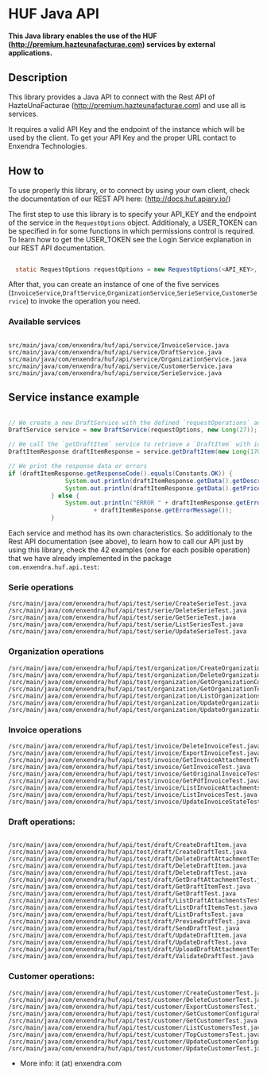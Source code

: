 # HUF Java API

**This Java library enables the use of the HUF (http://premium.hazteunafacturae.com) services by external applications.**

## Description

This library provides a Java API to connect with the Rest API of HazteUnaFacturae (http://premium.hazteunafacturae.com) and use all is services.

It requires a valid API Key and the endpoint of the instance which will be used by the client. To get your API Key and the proper URL contact to Enxendra Technologies.

## How to

To use properly this library, or to connect by using your own client, check the documentation of our REST API here: (http://docs.huf.apiary.io/)

The first step to use this library is to specify your API_KEY  and the endpoint of the service in the `RequestOptions` object. Additionaly, a USER_TOKEN can be specified in for some functions in which permissions control is required. To learn how to get the USER_TOKEN see the Login Service explanation in  our REST API documentation.

``` java

  static RequestOptions requestOptions = new RequestOptions(<API_KEY>, <ENDPOINT>, <USER_TOKEN>);

```

After that, you can create an instance of one of the five services (`InvoiceService`,`DraftService`,`OrganizationService`,`SerieService`,`CustomerService`) to invoke the operation you need.

### Available services


```

src/main/java/com/enxendra/huf/api/service/InvoiceService.java
src/main/java/com/enxendra/huf/api/service/DraftService.java
src/main/java/com/enxendra/huf/api/service/OrganizationService.java
src/main/java/com/enxendra/huf/api/service/CustomerService.java
src/main/java/com/enxendra/huf/api/service/SerieService.java

```

## Service instance example

```java

// We create a new DraftService with the defined `requestOperations` and the `id` of the organization.
DraftService service = new DraftService(requestOptions, new Long(27));

// We call the `getDraftItem` service to retrieve a `DraftItem` with id **1407** from the Draft with id **17028**.
DraftItemResponse draftItemResponse = service.getDraftItem(new Long(17028), new Long(1407));

// We print the response data or errors
if (draftItemResponse.getResponseCode().equals(Constants.OK)) {
                System.out.println(draftItemResponse.getData().getDescription());
                System.out.println(draftItemResponse.getData().getPrice());
            } else {
                System.out.println("ERROR " + draftItemResponse.getErrorCode() + ": "
                        + draftItemResponse.getErrorMessage());
            }

```

Each service and method has its own characteristics. So additionaly to the Rest API documentation (see above), to learn how to call our API just by using this library, check the 42 examples (one for each posible operation) that we have already implemented  in the package `com.enxendra.huf.api.test`:

### Serie operations

```
/src/main/java/com/enxendra/huf/api/test/serie/CreateSerieTest.java
/src/main/java/com/enxendra/huf/api/test/serie/DeleteSerieTest.java
/src/main/java/com/enxendra/huf/api/test/serie/GetSerieTest.java
/src/main/java/com/enxendra/huf/api/test/serie/ListSeriesTest.java
/src/main/java/com/enxendra/huf/api/test/serie/UpdateSerieTest.java

```
### Organization operations

```
/src/main/java/com/enxendra/huf/api/test/organization/CreateOrganizationTest.java
/src/main/java/com/enxendra/huf/api/test/organization/DeleteOrganizationTest.java
/src/main/java/com/enxendra/huf/api/test/organization/GetOrganizationConfigurationTest.java
/src/main/java/com/enxendra/huf/api/test/organization/GetOrganizationTest.java
/src/main/java/com/enxendra/huf/api/test/organization/ListOrganizationsTest.java
/src/main/java/com/enxendra/huf/api/test/organization/UpdateOrganizationConfigurationTest.java
/src/main/java/com/enxendra/huf/api/test/organization/UpdateOrganizationTest.java

```

### Invoice operations

```
/src/main/java/com/enxendra/huf/api/test/invoice/DeleteInvoiceTest.java
/src/main/java/com/enxendra/huf/api/test/invoice/ExportInvoiceTest.java
/src/main/java/com/enxendra/huf/api/test/invoice/GetInvoiceAttachmentTest.java
/src/main/java/com/enxendra/huf/api/test/invoice/GetInvoiceTest.java
/src/main/java/com/enxendra/huf/api/test/invoice/GetOriginalInvoiceTest.java
/src/main/java/com/enxendra/huf/api/test/invoice/GetPdfInvoiceTest.java
/src/main/java/com/enxendra/huf/api/test/invoice/ListInvoiceAttachmentsTest.java
/src/main/java/com/enxendra/huf/api/test/invoice/ListInvoicesTest.java
/src/main/java/com/enxendra/huf/api/test/invoice/UpdateInvoiceStateTest.java

```

### Draft operations:

```

/src/main/java/com/enxendra/huf/api/test/draft/CreateDraftItem.java
/src/main/java/com/enxendra/huf/api/test/draft/CreateDraftTest.java
/src/main/java/com/enxendra/huf/api/test/draft/DeleteDraftAttachmentTest.java
/src/main/java/com/enxendra/huf/api/test/draft/DeleteDraftItem.java
/src/main/java/com/enxendra/huf/api/test/draft/DeleteDraftTest.java
/src/main/java/com/enxendra/huf/api/test/draft/GetDraftAttachmentTest.java
/src/main/java/com/enxendra/huf/api/test/draft/GetDraftItemTest.java
/src/main/java/com/enxendra/huf/api/test/draft/GetDraftTest.java
/src/main/java/com/enxendra/huf/api/test/draft/ListDraftAttachmentsTest.java
/src/main/java/com/enxendra/huf/api/test/draft/ListDraftItemsTest.java
/src/main/java/com/enxendra/huf/api/test/draft/ListDraftsTest.java
/src/main/java/com/enxendra/huf/api/test/draft/PreviewDraftTest.java
/src/main/java/com/enxendra/huf/api/test/draft/SendDraftTest.java
/src/main/java/com/enxendra/huf/api/test/draft/UpdateDraftItem.java
/src/main/java/com/enxendra/huf/api/test/draft/UpdateDraftTest.java
/src/main/java/com/enxendra/huf/api/test/draft/UploadDraftAttachmentTest.java
/src/main/java/com/enxendra/huf/api/test/draft/ValidateDraftTest.java

```

### Customer operations:

```
/src/main/java/com/enxendra/huf/api/test/customer/CreateCustomerTest.java
/src/main/java/com/enxendra/huf/api/test/customer/DeleteCustomerTest.java
/src/main/java/com/enxendra/huf/api/test/customer/ExportCustomersTest.java
/src/main/java/com/enxendra/huf/api/test/customer/GetCustomerConfigurationTest.java
/src/main/java/com/enxendra/huf/api/test/customer/GetCustomerTest.java
/src/main/java/com/enxendra/huf/api/test/customer/ListCustomersTest.java
/src/main/java/com/enxendra/huf/api/test/customer/TopCustomersTest.java
/src/main/java/com/enxendra/huf/api/test/customer/UpdateCustomerConfigurationTest.java
/src/main/java/com/enxendra/huf/api/test/customer/UpdateCustomerTest.java

```




* More info: it (at) enxendra.com
